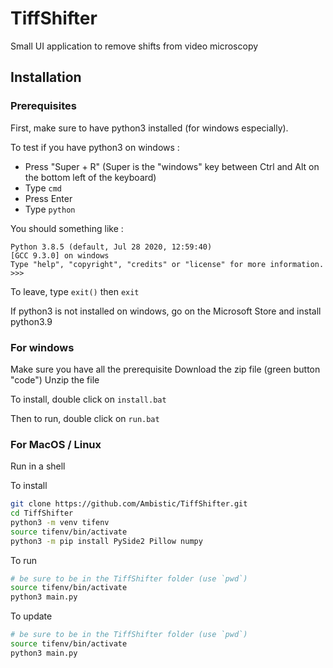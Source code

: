 # TiffShifter
Small UI application to remove shifts from video microscopy


## Installation

### Prerequisites
First, make sure to have python3 installed (for windows especially).

To test if you have python3 on windows :
- Press "Super + R" (Super is the "windows" key between Ctrl and Alt on the bottom left of the keyboard)
- Type `cmd`
- Press Enter
- Type `python`

You should something like :
```
Python 3.8.5 (default, Jul 28 2020, 12:59:40) 
[GCC 9.3.0] on windows
Type "help", "copyright", "credits" or "license" for more information.
>>> 
```

To leave, type `exit()` then `exit`

If python3 is not installed on windows, go on the Microsoft Store and install
python3.9


### For windows
Make sure you have all the prerequisite
Download the zip file (green button "code")
Unzip the file

To install, double click on `install.bat`

Then to run, double click on `run.bat`


### For MacOS / Linux
Run in a shell

To install
```bash
git clone https://github.com/Ambistic/TiffShifter.git
cd TiffShifter
python3 -m venv tifenv
source tifenv/bin/activate
python3 -m pip install PySide2 Pillow numpy
```

To run
```bash
# be sure to be in the TiffShifter folder (use `pwd`)
source tifenv/bin/activate
python3 main.py
```

To update
```bash
# be sure to be in the TiffShifter folder (use `pwd`)
source tifenv/bin/activate
python3 main.py
```
